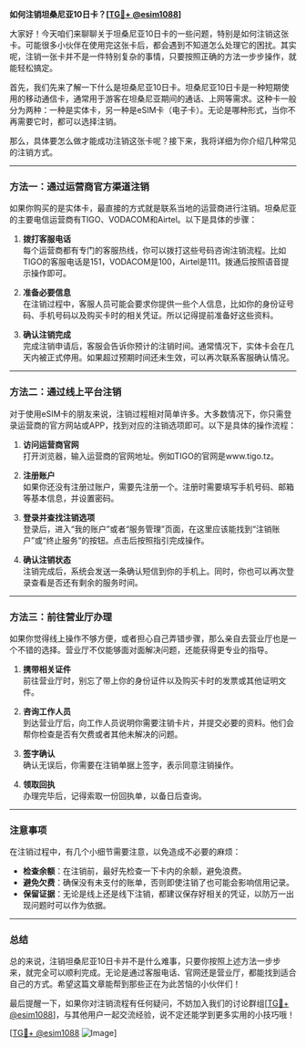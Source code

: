 **如何注销坦桑尼亚10日卡？[[TG💪+ @esim1088](https://t.me/s/esim1088)]**

大家好！今天咱们来聊聊关于坦桑尼亚10日卡的一些问题，特别是如何注销这张卡。可能很多小伙伴在使用完这张卡后，都会遇到不知道怎么处理它的困扰。其实呢，注销一张卡并不是一件特别复杂的事情，只要按照正确的方法一步步操作，就能轻松搞定。

首先，我们先来了解一下什么是坦桑尼亚10日卡。坦桑尼亚10日卡是一种短期使用的移动通信卡，通常用于游客在坦桑尼亚期间的通话、上网等需求。这种卡一般分为两种：一种是实体卡，另一种是eSIM卡（电子卡）。无论是哪种形式，当你不再需要它时，都可以选择注销。

那么，具体要怎么做才能成功注销这张卡呢？接下来，我将详细为你介绍几种常见的注销方式。

---

### 方法一：通过运营商官方渠道注销

如果你购买的是实体卡，最直接的方式就是联系当地的运营商进行注销。坦桑尼亚的主要电信运营商有TIGO、VODACOM和Airtel。以下是具体的步骤：

1. **拨打客服电话**  
   每个运营商都有专门的客服热线，你可以拨打这些号码咨询注销流程。比如TIGO的客服电话是151，VODACOM是100，Airtel是111。拨通后按照语音提示操作即可。

2. **准备必要信息**  
   在注销过程中，客服人员可能会要求你提供一些个人信息，比如你的身份证号码、手机号码以及购买卡时的相关凭证。所以记得提前准备好这些资料。

3. **确认注销完成**  
   完成注销申请后，客服会告诉你预计的注销时间。通常情况下，实体卡会在几天内被正式停用。如果超过预期时间还未生效，可以再次联系客服确认情况。

---

### 方法二：通过线上平台注销

对于使用eSIM卡的朋友来说，注销过程相对简单许多。大多数情况下，你只需登录运营商的官方网站或APP，找到对应的注销选项即可。以下是具体的操作流程：

1. **访问运营商官网**  
   打开浏览器，输入运营商的官网地址。例如TIGO的官网是www.tigo.tz。

2. **注册账户**  
   如果你还没有注册过账户，需要先注册一个。注册时需要填写手机号码、邮箱等基本信息，并设置密码。

3. **登录并查找注销选项**  
   登录后，进入“我的账户”或者“服务管理”页面，在这里应该能找到“注销账户”或“终止服务”的按钮。点击后按照指引完成操作。

4. **确认注销状态**  
   注销完成后，系统会发送一条确认短信到你的手机上。同时，你也可以再次登录查看是否还有剩余的服务时间。

---

### 方法三：前往营业厅办理

如果你觉得线上操作不够方便，或者担心自己弄错步骤，那么亲自去营业厅也是一个不错的选择。营业厅不仅能够面对面解决问题，还能获得更专业的指导。

1. **携带相关证件**  
   前往营业厅时，别忘了带上你的身份证件以及购买卡时的发票或其他证明文件。

2. **咨询工作人员**  
   到达营业厅后，向工作人员说明你需要注销卡片，并提交必要的资料。他们会帮你检查是否有欠费或者其他未解决的问题。

3. **签字确认**  
   确认无误后，你需要在注销单据上签字，表示同意注销操作。

4. **领取回执**  
   办理完毕后，记得索取一份回执单，以备日后查询。

---

### 注意事项

在注销过程中，有几个小细节需要注意，以免造成不必要的麻烦：

- **检查余额**：在注销前，最好先检查一下卡内的余额，避免浪费。
- **避免欠费**：确保没有未支付的账单，否则即使注销了也可能会影响信用记录。
- **保留证据**：无论是线上还是线下注销，都建议保存好相关的凭证，以防万一出现问题时可以作为依据。

---

### 总结

总的来说，注销坦桑尼亚10日卡并不是什么难事，只要你按照上述方法一步步来，就完全可以顺利完成。无论是通过客服电话、官网还是营业厅，都能找到适合自己的方式。希望这篇文章能帮到那些正在为此苦恼的小伙伴们！

最后提醒一下，如果你对注销流程有任何疑问，不妨加入我们的讨论群组[[TG💪+ @esim1088](https://t.me/s/esim1088)]，与其他用户一起交流经验，说不定还能学到更多实用的小技巧哦！

[[TG💪+ @esim1088](https://t.me/s/esim1088) ![Image](https://i.postimg.cc/4NQfJmqS/Snipaste-2025-05-13-00-14-12.png)]
